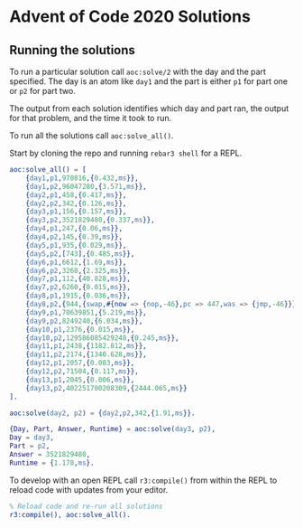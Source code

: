 Advent of Code 2020 Solutions
=====

Running the solutions
-----

To run a particular solution call `aoc:solve/2` with the day
and the part specified. The day is an atom like `day1` and the
part is either `p1` for part one or `p2` for part two.

The output from each solution identifies which day and part ran,
the output for that problem, and the time it took to run.

To run all the solutions call `aoc:solve_all()`.

Start by cloning the repo and running `rebar3 shell` for a REPL.

```erlang
aoc:solve_all() = [
    {day1,p1,970816,{0.432,ms}},
    {day1,p2,96047280,{3.571,ms}},
    {day2,p1,458,{0.417,ms}},
    {day2,p2,342,{0.126,ms}},
    {day3,p1,156,{0.157,ms}},
    {day3,p2,3521829480,{0.337,ms}},
    {day4,p1,247,{0.06,ms}},
    {day4,p2,145,{0.39,ms}},
    {day5,p1,935,{0.029,ms}},
    {day5,p2,[743],{0.485,ms}},
    {day6,p1,6612,{1.69,ms}},
    {day6,p2,3268,{2.325,ms}},
    {day7,p1,112,{40.828,ms}},
    {day7,p2,6260,{0.015,ms}},
    {day8,p1,1915,{0.036,ms}},
    {day8,p2,{944,{swap,#{now => {nop,-46},pc => 447,was => {jmp,-46}}}},{16.26,ms}},
    {day9,p1,70639851,{5.219,ms}},
    {day9,p2,8249240,{6.034,ms}},
    {day10,p1,2376,{0.015,ms}},
    {day10,p2,129586085429248,{0.245,ms}},
    {day11,p1,2438,{1182.812,ms}},
    {day11,p2,2174,{1340.628,ms}},
    {day12,p1,2057,{0.083,ms}},
    {day12,p2,71504,{0.117,ms}},
    {day13,p1,2045,{0.006,ms}},
    {day13,p2,402251700208309,{2444.065,ms}}
].

aoc:solve(day2, p2) = {day2,p2,342,{1.91,ms}}.

{Day, Part, Answer, Runtime} = aoc:solve(day3, p2),
Day = day3,
Part = p2,
Answer = 3521829480,
Runtime = {1.178,ms}.
```

To develop with an open REPL call `r3:compile()` from within
the REPL to reload code with updates from your editor.

```erlang
% Reload code and re-run all solutions
r3:compile(), aoc:solve_all().
```